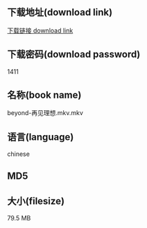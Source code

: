 ## 下载地址(download link)
[下载链接 download link](https://tutu365.netlify.app/?s=beyond-%E5%86%8D%E8%A7%81%E7%90%86%E6%83%B3.mkv)

## 下载密码(download password)
1411

## 名称(book name)
beyond-再见理想.mkv.mkv

## 语言(language)
chinese

## MD5


## 大小(filesize)
79.5 MB
